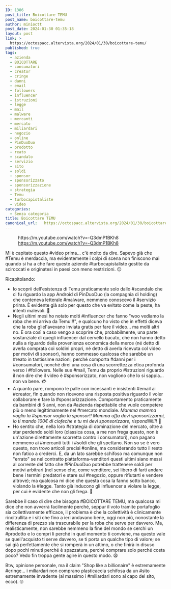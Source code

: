 ```yaml
---
ID: 1386
post_title: Boicottare TEMU
post_name: boicottare-temu
author: minioctt
post_date: 2024-01-30 01:35:18
layout: post
link: >
  https://octospacc.altervista.org/2024/01/30/boicottare-temu/
published: true
tags:
  - azienda
  - BOICOTTARE
  - consumatori
  - creator
  - cringe
  - danni
  - email
  - followers
  - influencer
  - istruzioni
  - legge
  - mail
  - malware
  - mercanti
  - mercato
  - miliardari
  - negozio
  - online
  - PinDuoDuo
  - prodotto
  - reato
  - scandalo
  - servizio
  - sito
  - soldi
  - sponsor
  - sponsorizzato
  - sponsorizzazione
  - strategia
  - Temu
  - turbocapistaliste
  - video
categories:
  - Senza categoria
title: Boicottare TEMU
canonical_url:   https://octospacc.altervista.org/2024/01/30/boicottare-temu/
---
```

<!-- wp:embed {"url":"https://m.youtube.com/watch?v=-Q3dmP1BKh8","type":"video","providerNameSlug":"youtube","responsive":true,"className":"wp-embed-aspect-16-9 wp-has-aspect-ratio"} -->
<figure class="wp-block-embed is-type-video is-provider-youtube wp-block-embed-youtube wp-embed-aspect-16-9 wp-has-aspect-ratio"><div class="wp-block-embed__wrapper">
https://m.youtube.com/watch?v=-Q3dmP1BKh8
</div><figcaption class="wp-element-caption"><a href="https://m.youtube.com/watch?v=-Q3dmP1BKh8">https://m.youtube.com/watch?v=-Q3dmP1BKh8</a></figcaption></figure>
<!-- /wp:embed -->

<!-- wp:paragraph -->
<p></p>
<!-- /wp:paragraph -->

<!-- wp:paragraph -->
<p>Mi è capitato questo #video prima... c'è molto da dire. Sapevo già che #Temu è merdaccia, ma evidentemente i colpì di scena non finiscono mai quando si ha a che fare queste aziende #turbocapistaliste gestite da sciroccati e originatesi in paesi con meno restrizioni. 😐️</p>
<!-- /wp:paragraph -->

<!-- wp:paragraph -->
<p>Ricapitolando:</p>
<!-- /wp:paragraph -->

<!-- wp:list -->
<ul><!-- wp:list-item -->
<li>Io scoprii dell'esistenza di Temu praticamente solo dallo #scandalo che ci fu riguardo la app Android di PinDuoDuo (la compagnia di holding) che conteneva letterale #malware, nemmeno conoscevo il #servizio prima. È evidente già solo per questo che va evitato come la peste, ha intenti malevoli. 👿️</li>
<!-- /wp:list-item -->

<!-- wp:list-item -->
<li>Negli ultimi mesi ho notato molti #influencer che fanno "woo vediamo la roba che mi arriva da Temu!!!", e qualcuno ho visto che in effetti diceva che la roba gliel'avevano inviata gratis per fare il video... ma molti altri no. E ora così a caso vengo a scoprire che, probabilmente, una parte sostanziale di quegli influencer dal cervello bacato, che non hanno detto nulla a riguardo della provenienza economica della merce (né detto di averla comprata coi soldini propri, né detto di averla ricevuta col video per motivi di sponsor), hanno commesso qualcosa che sarebbe un #reato in tantissime nazioni, perché comporta #danni per i #consumatori, nonché direi una cosa di una scorrettezza etica profonda verso i #followers. Nelle sue #mail, Temu da proprio #istruzioni riguardo il non dire che il video è #sponsorizzato, non vogliono che lo si sappia... non va bene. 💳️</li>
<!-- /wp:list-item -->

<!-- wp:list-item -->
<li>A quanto pare, rompono le palle con incessanti e insistenti #email ai #creator, fin quando non ricevono una risposta positiva riguardo il voler collaborare e fare la #sponsorizzazione. Comportamento praticamente da bambini di 5 anni, non da #azienda rispettabile che vuole competere più o meno legittimamente nel #mercato mondiale. <em>Mamma mamma voglio la #sponsor voglio la sponsor!! Mamma uffa devi sponsorizzarmi, io ti mando 100€ di ciofeche e tu mi devi sponsorizzare, rispondiiii!!!!</em> 🤑️</li>
<!-- /wp:list-item -->

<!-- wp:list-item -->
<li>Ho sentito che, nella loro #strategia di dominazione del mercato, oltre a star perdendo soldi loro (classica cosa, a me non frega questo, non è un'azione direttamente scorretta contro i consumatori), non pagano nemmeno ai #mercanti tutti i #soldi che gli spettano. Non so se è vero questo, non trovo articoli precisi #online, ma considerando tutto il resto non fatico a crederci. E, da un lato sarebbe schifoso ma comunque non "errato" se nel contratto piattaforma-venditori questi ultimi siano messi al corrente del fatto che #PinDuoDuo potrebbe trattenere soldi per motivi arbitrari (nel senso che, come venditore, sei libero di farti andare bene i termini predatori e stare sul #negozio, oppure rifiutarti e vendere altrove); ma qualcosa mi dice che questa cosa la fanno sotto banco, violando la #legge. Tanto già inducono gli influencer a violare la legge, per cui è evidente che non gli frega. 🔪️</li>
<!-- /wp:list-item --></ul>
<!-- /wp:list -->

<!-- wp:paragraph -->
<p>Sarebbe il caso di dire che bisogna #BOICOTTARE TEMU, ma qualcosa mi dice che non avverrà facilmente perché, seppur il voto tramite portafoglio sia collettivamente efficace, il problema è che la collettività è clinicamente rincitrullita e i siti che fino a ieri andavano bene, oggi non più, nonostante la differenza di prezzo sia trascurabile per la roba che serve per davvero. Ma, realisticamente, non sarebbe nemmeno la fine del mondo se cerchi un #prodotto e lo compri lì perché in quel momento ti conviene, ma questo vale se quell'acquisto ti serve davvero, se ti porta un qualche tipo di valore; se sai già perfettamente che si romperà in un attimo, o che finirà in disuso dopo pochi minuti perché è spazzatura, perché comprare solo perché costa poco? Vedo fin troppa gente agire in questo modo. 😩️</p>
<!-- /wp:paragraph -->

<!-- wp:paragraph -->
<p>Btw, opinione personale, ma il claim "Shop like a billionaire" è estremamente #cringe... i miliardari non comprano plasticaccia schifosa da un #sito estremamente invadente (al massimo i #miliardari sono al capo del sito, ecco). 🙄️</p>
<!-- /wp:paragraph -->